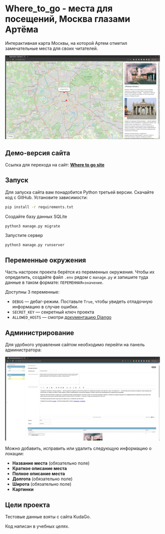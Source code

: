# Where_to_go - места для посещений, Москва глазами Артёма

Интерактивная карта Москвы, на которой Артем отметил замечательные места для своих читателей. 

![место на карте](Moscow_place.png)

## Демо-версия сайта

Ссылка для перехода на сайт: **[Where to go site](http://elmirazaych.pythonanywhere.com/)**

## Запуск

Для запуска сайта вам понадобится Python третьей версии.
Скачайте код с GitHub. Установите зависимости:

```sh
pip install -r requirements.txt
```

Создайте базу данных SQLite

```sh
python3 manage.py migrate
```

Запустите сервер

```
python3 manage.py runserver
```

## Переменные окружения

Часть настроек проекта берётся из переменных окружения. Чтобы их определить, создайте файл `.env` рядом с `manage.py` и запишите туда данные в таком формате: `ПЕРЕМЕННАЯ=значение`.

Доступны 3 переменные:
- `DEBUG` — дебаг-режим. Поставьте `True`, чтобы увидеть отладочную информацию в случае ошибки.
- `SECRET_KEY` — секретный ключ проекта
- `ALLOWED_HOSTS` — смотри [документацию Django](https://docs.djangoproject.com/en/3.1/ref/settings/#allowed-hosts)


## Администрирование

Для удобного управления сайтом необходимо перейти на панель администратора:

![панель_администратора](admin_panel.png)

Можно добавить, исправить или удалить следующую информацию о локации:

* **Название места** (обязательно поле)
* **Краткое описание места**
* **Полное описание места**
* **Долгота** (обязательно поле)
* **Широта** (обязательно поле)
* **Картинки**

## Цели проекта

Тестовые данные взяты с сайта KudaGo.

Код написан в учебных целях.